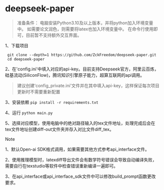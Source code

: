 # deepseek-paper
> 准备条件：
> 电脑安装Python3.10及以上版本，并将python加入环境变量中。
> 如需要论文润色，则需要将latex也加入环境变量中。
> 在命令行使用即可，目前暂不支持额外交互界面。

1、下载项目
   ```
    git clone --depth=1 https://github.com/ZckFreedom/deepseek-paper.git
    cd deepseek-paper
   ```

2、在'config.ini'中填入对应的api-key。目前支持Deepseek官方，阿里云百炼，硅基流动(SiliconFlow)，腾讯知识引擎原子能力，超算互联网的api调用。

>  建议创建‘config_private.ini’文件并在其中填入api-key，这样保证每次项目更新时不需要重新配置

    
3、安装依赖
    ```
    pip install -r requirements.txt
    ```

4、运行
    ```
    python main.py
    ```


5、选择对应模型，使用电脑中的绝对路径输入的tex文件地址，处理完成后会在tex文件地址创建diff-out文件夹并存入对比文件diff_tex。

> [!NOTE]
> 1、默认Open-ai SDK格式调用，如果需要其他方式参考api_interface文件。
> 
> 2、使用推理模型时，latexdiff导出文件会有数学符号错误会导致自动编译失败，需要自行在texstudio等软件中检查错误重新编译一遍即可。
>
> 3、在api_interface或api_interface_sdk文件中可以修改build_prompt函数更改要求。
